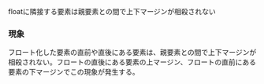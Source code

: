 floatに隣接する要素は親要素との間で上下マージンが相殺されない

### 現象

フロート化した要素の直前や直後にある要素は、親要素との間で上下マージンが相殺されない。フロートの直後にある要素の上マージン、フロートの直前にある要素の下マージンでこの現象が発生する。
